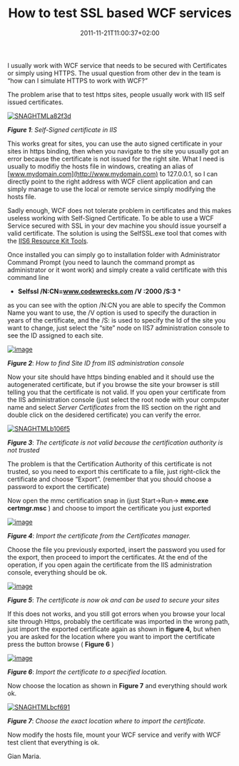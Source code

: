 ﻿---
title: "How to test SSL based WCF services"
description: ""
date: 2011-11-21T11:00:37+02:00
draft: false
tags: [IIS,Wcf,WCF IIS7]
categories: [ASPNET]
---
I usually work with WCF service that needs to be secured with Certificates or simply using HTTPS. The usual question from other dev in the team is “how can I simulate HTTPS to work with WCF?”

The problem arise that to test https sites, people usually work with IIS self issued certificates.

[![SNAGHTMLa82f3d](http://www.codewrecks.com/blog/wp-content/uploads/2011/11/SNAGHTMLa82f3d_thumb.png "SNAGHTMLa82f3d")](http://www.codewrecks.com/blog/wp-content/uploads/2011/11/SNAGHTMLa82f3d.png)

 ***Figure 1***: *Self-Signed certificate in IIS*

This works great for sites, you can use the auto signed certificate in your sites in https binding, then when you navigate to the site you usually got an error because the certificate is not issued for the right site. What I need is usually to modifiy the hosts file in windows, creating an alias of [www.mydomain.com](http://www.mydomain.com) to 127.0.0.1, so I can directly point to the right address with WCF client application and can simply manage to use the local or remote service simply modifying the hosts file.

Sadly enough, WCF does not tolerate problem in certificates and this makes useless working with Self-Signed Certificate. To be able to use a WCF Service secured with SSL in your dev machine you should issue yourself a valid certificate. The solution is using the SelfSSL.exe tool that comes with the [IIS6 Resource Kit Tools](http://www.microsoft.com/download/en/details.aspx?displaylang=en&amp;id=17275).

Once installed you can simply go to installation folder with Administrator Command Prompt (you need to launch the command prompt as administrator or it wont work) and simply create a valid certificate with this command line

* **Selfssl /N:CN=www.codewrecks.com /V :2000 /S:3** *

as you can see with the option /N:CN you are able to specify the Common Name you want to use, the /V option is used to specify the duraction in years of the certificate, and the /S: is used to specify the Id of the site you want to change, just select the “site” node on IIS7 administration console to see the ID assigned to each site.

[![image](http://www.codewrecks.com/blog/wp-content/uploads/2011/11/image_thumb4.png "image")](http://www.codewrecks.com/blog/wp-content/uploads/2011/11/image4.png)

 ***Figure 2***: *How to find Site ID from IIS administration console*

Now your site should have https binding enabled and it should use the autogenerated certificate, but if you browse the site your browser is still telling you that the certificate is not valid. If you open your certificate from the IIS administration console (just select the root node with your computer name and select *Server Certificates* from the IIS section on the right and double click on the desidered certificate) you can verify the error.

[![SNAGHTMLb106f5](http://www.codewrecks.com/blog/wp-content/uploads/2011/11/SNAGHTMLb106f5_thumb.png "SNAGHTMLb106f5")](http://www.codewrecks.com/blog/wp-content/uploads/2011/11/SNAGHTMLb106f5.png)

 ***Figure 3***: *The certificate is not valid because the certification authority is not trusted*

The problem is that the Certification Authority of this certificate is not trusted, so you need to export this certificate to a file, just right-click the certificate and choose “Export”. (remember that you should choose a password to export the certificate)

Now open the mmc certification snap in (just Start-&gt;Run-&gt; **mmc.exe certmgr.msc** ) and choose to import the certificate you just exported

[![image](http://www.codewrecks.com/blog/wp-content/uploads/2011/11/image_thumb5.png "image")](http://www.codewrecks.com/blog/wp-content/uploads/2011/11/image5.png)

 ***Figure 4***: *Import the certificate from the Certificates manager.*

Choose the file you previously exported, insert the password you used for the export, then proceed to import the certificates. At the end of the operation, if you open again the certificate from the IIS administration console, everything should be ok.

[![image](http://www.codewrecks.com/blog/wp-content/uploads/2011/11/image_thumb6.png "image")](http://www.codewrecks.com/blog/wp-content/uploads/2011/11/image6.png)

 ***Figure 5***: *The certificate is now ok and can be used to secure your sites*

If this does not works, and you still got errors when you browse your local site through Https, probably the certificate was imported in the wrong path, just import the exported certificate again as shown in  **figure 4,** but when you are asked for the location where you want to import the certificate press the button browse ( **Figure 6** )

[![image](http://www.codewrecks.com/blog/wp-content/uploads/2011/11/image_thumb7.png "image")](http://www.codewrecks.com/blog/wp-content/uploads/2011/11/image7.png)

 ***Figure 6***: *Import the certificate to a specified location.*

Now choose the location as shown in  **Figure 7** and everything should work ok.

[![SNAGHTMLbcf691](http://www.codewrecks.com/blog/wp-content/uploads/2011/11/SNAGHTMLbcf691_thumb.png "SNAGHTMLbcf691")](http://www.codewrecks.com/blog/wp-content/uploads/2011/11/SNAGHTMLbcf691.png)

 ***Figure 7***: *Choose the exact location where to import the certificate.*

Now modify the hosts file, mount your WCF service and verify with WCF test client that everything is ok.

Gian Maria.
